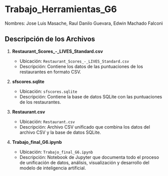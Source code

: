 # Trabajo_Herramientas_G6
Nombres: Jose Luis Masache, Raul Danilo Guevara, Edwin Machado  Falconì

## Descripción de los Archivos

1. **Restaurant_Scores_-_LIVES_Standard.csv**
   - Ubicación: `Restaurant_Scores_-_LIVES_Standard.csv`
   - Descripción: Contiene los datos de las puntuaciones de los restaurantes en formato CSV.

2. **sfscores.sqlite**
   - Ubicación: `sfscores.sqlite`
   - Descripción: Contiene la base de datos SQLite con las puntuaciones de los restaurantes.

3. **Restaurant.csv**
   - Ubicación: `Restaurant.csv`
   - Descripción: Archivo CSV unificado que combina los datos del archivo CSV y la base de datos SQLite.

4. **Trabajo_final_G6.ipynb**
   - Ubicación: `Trabajo_final_G6.ipynb`
   - Descripción: Notebook de Jupyter que documenta todo el proceso de unificación de datos, análisis, visualización y desarrollo del modelo de inteligencia artificial.
